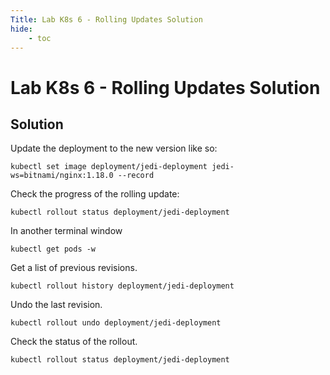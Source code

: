 ```yaml
---
Title: Lab K8s 6 - Rolling Updates Solution
hide:
    - toc
---
```


# Lab K8s 6 - Rolling Updates Solution

## Solution

Update the deployment to the new version like so:
```
kubectl set image deployment/jedi-deployment jedi-ws=bitnami/nginx:1.18.0 --record
```

Check the progress of the rolling update:
```
kubectl rollout status deployment/jedi-deployment
```

In another terminal window
```
kubectl get pods -w
```

Get a list of previous revisions.
```
kubectl rollout history deployment/jedi-deployment
```

Undo the last revision.
```
kubectl rollout undo deployment/jedi-deployment
```

Check the status of the rollout.
```
kubectl rollout status deployment/jedi-deployment
```
